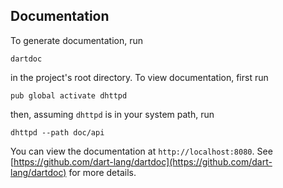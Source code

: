 ## Documentation
To generate documentation, run 
```
dartdoc
```
in the project's root directory. To view documentation, first run
```
pub global activate dhttpd
```
then, assuming `dhttpd` is in your system path, run
```
dhttpd --path doc/api
```
You can view the documentation at `http://localhost:8080`. See [https://github.com/dart-lang/dartdoc](https://github.com/dart-lang/dartdoc) for more details.